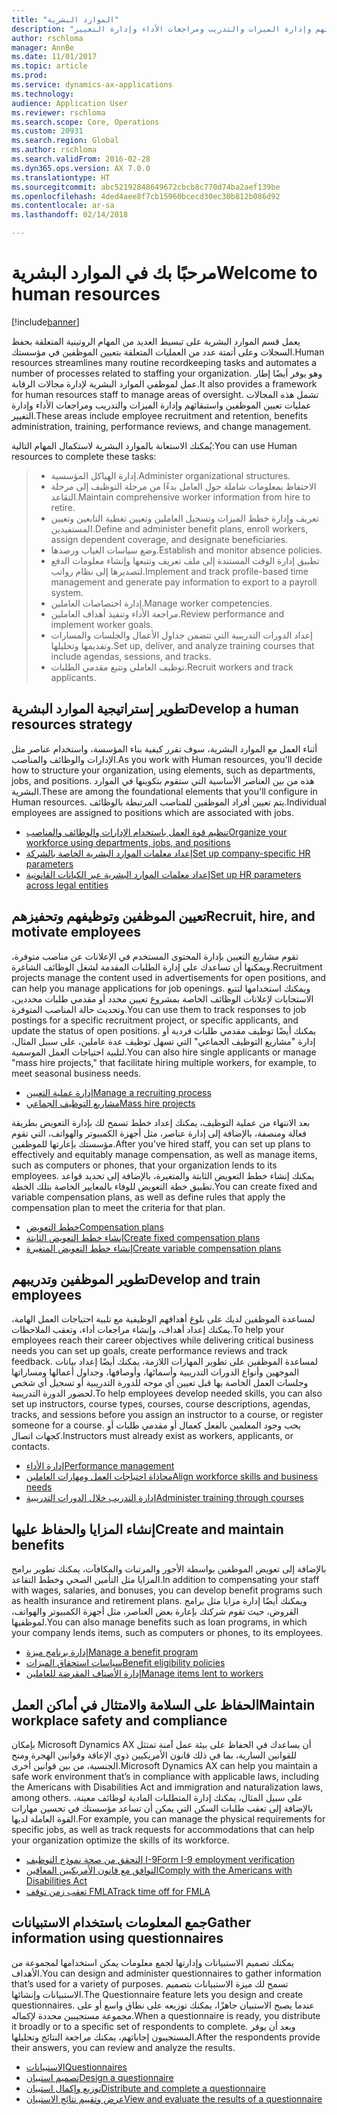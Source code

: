 ```yaml
---
title: "الموارد البشرية"
description: "يعمل قسم الموارد البشرية على تبسيط العديد من المهام الروتينية المتعلقة بحفظ السجلات وعلى أتمتة عدد من العمليات المتعلقة بتعيين الموظفين في مؤسستك. وهو يوفر أيضًا إطار عمل لموظفي الموارد البشرية لإدارة مجالات الرقابة. تشمل هذه المجالات عمليات تعيين الموظفين واستبقائهم وإدارة الميزات والتدريب ومراجعات الأداء وإدارة التغيير."
author: rschloma
manager: AnnBe
ms.date: 11/01/2017
ms.topic: article
ms.prod: 
ms.service: dynamics-ax-applications
ms.technology: 
audience: Application User
ms.reviewer: rschloma
ms.search.scope: Core, Operations
ms.custom: 20931
ms.search.region: Global
ms.author: rschloma
ms.search.validFrom: 2016-02-28
ms.dyn365.ops.version: AX 7.0.0
ms.translationtype: HT
ms.sourcegitcommit: abc52192848649672cbcb8c770d74ba2aef139be
ms.openlocfilehash: 4ded4aee8f7cb15960bcecd30ec30b812b086d92
ms.contentlocale: ar-sa
ms.lasthandoff: 02/14/2018

---
```


# <a name="welcome-to-human-resources"></a><span data-ttu-id="27188-105">مرحبًا بك في الموارد البشرية</span><span class="sxs-lookup"><span data-stu-id="27188-105">Welcome to human resources</span></span>

[!include[banner](../includes/banner.md)]

<span data-ttu-id="27188-106">يعمل قسم الموارد البشرية على تبسيط العديد من المهام الروتينية المتعلقة بحفظ السجلات وعلى أتمتة عدد من العمليات المتعلقة بتعيين الموظفين في مؤسستك.</span><span class="sxs-lookup"><span data-stu-id="27188-106">Human resources streamlines many routine recordkeeping tasks and automates a number of processes related to staffing your organization.</span></span> <span data-ttu-id="27188-107">وهو يوفر أيضًا إطار عمل لموظفي الموارد البشرية لإدارة مجالات الرقابة.</span><span class="sxs-lookup"><span data-stu-id="27188-107">It also provides a framework for human resources staff to manage areas of oversight.</span></span> <span data-ttu-id="27188-108">تشمل هذه المجالات عمليات تعيين الموظفين واستبقائهم وإدارة الميزات والتدريب ومراجعات الأداء وإدارة التغيير.</span><span class="sxs-lookup"><span data-stu-id="27188-108">These areas include employee recruitment and retention, benefits administration, training, performance reviews, and change management.</span></span>

<span data-ttu-id="27188-109">يُمكنك الاستعانة بالموارد البشرية لاستكمال المهام التالية:</span><span class="sxs-lookup"><span data-stu-id="27188-109">You can use Human resources to complete these tasks:</span></span>

> + <span data-ttu-id="27188-110">إدارة الهياكل المؤسسية.</span><span class="sxs-lookup"><span data-stu-id="27188-110">Administer organizational structures.</span></span>
> + <span data-ttu-id="27188-111">الاحتفاظ بمعلومات شاملة حول العامل بدءًا من مرحلة التوظيف إلى مرحلة التقاعد.</span><span class="sxs-lookup"><span data-stu-id="27188-111">Maintain comprehensive worker information from hire to retire.</span></span>
> + <span data-ttu-id="27188-112">تعريف وإدارة خطط الميزات وتسجيل العاملين وتعيين تغطية التابعين وتعيين المستفيدين.</span><span class="sxs-lookup"><span data-stu-id="27188-112">Define and administer benefit plans, enroll workers, assign dependent coverage, and designate beneficiaries.</span></span>
> + <span data-ttu-id="27188-113">وضع سياسات الغياب ورصدها.</span><span class="sxs-lookup"><span data-stu-id="27188-113">Establish and monitor absence policies.</span></span>
> + <span data-ttu-id="27188-114">تطبيق إدارة الوقت المستندة إلى ملف تعريف وتتبعها وإنشاء معلومات الدفع لتصديرها إلى نظام رواتب.</span><span class="sxs-lookup"><span data-stu-id="27188-114">Implement and track profile-based time management and generate pay information to export to a payroll system.</span></span>
> + <span data-ttu-id="27188-115">إدارة اختصاصات العاملين.</span><span class="sxs-lookup"><span data-stu-id="27188-115">Manage worker competencies.</span></span>
> + <span data-ttu-id="27188-116">مراجعة الأداء وتنفيذ أهداف العاملين.</span><span class="sxs-lookup"><span data-stu-id="27188-116">Review performance and implement worker goals.</span></span>
> + <span data-ttu-id="27188-117">إعداد الدورات التدريبية التي تتضمن جداول الأعمال والجلسات والمسارات وتقديمها وتحليلها.</span><span class="sxs-lookup"><span data-stu-id="27188-117">Set up, deliver, and analyze training courses that include agendas, sessions, and tracks.</span></span>
> + <span data-ttu-id="27188-118">توظيف العاملي وتتبع مقدمي الطلبات.</span><span class="sxs-lookup"><span data-stu-id="27188-118">Recruit workers and track applicants.</span></span>

<a name="develop-a-human-resources-strategy"></a><span data-ttu-id="27188-119">تطوير إستراتيجية الموارد البشرية</span><span class="sxs-lookup"><span data-stu-id="27188-119">Develop a human resources strategy</span></span>
---------------------------------------------------------

<span data-ttu-id="27188-120">أثناء العمل مع الموارد البشرية، سوف تقرر كيفية بناء المؤسسة، واستخدام عناصر مثل الإدارات والوظائف والمناصب.</span><span class="sxs-lookup"><span data-stu-id="27188-120">As you work with Human resources, you'll decide how to structure your organization, using elements, such as departments, jobs, and positions.</span></span> <span data-ttu-id="27188-121">هذه من بين العناصر الأساسية التي ستقوم بتكوينها في الموارد البشرية.</span><span class="sxs-lookup"><span data-stu-id="27188-121">These are among the foundational elements that you'll configure in Human resources.</span></span> <span data-ttu-id="27188-122">يتم تعيين أفراد الموظفين للمناصب المرتبطة بالوظائف.</span><span class="sxs-lookup"><span data-stu-id="27188-122">Individual employees are assigned to positions which are associated with jobs.</span></span>

-   [<span data-ttu-id="27188-123">تنظيم قوة العمل باستخدام الإدارات والوظائف والمناصب</span><span class="sxs-lookup"><span data-stu-id="27188-123">Organize your workforce using departments, jobs, and positions</span></span>](../../talent/departments-jobs-positions.md)
-   [<span data-ttu-id="27188-124">إعداد معلمات الموارد البشرية الخاصة بالشركة</span><span class="sxs-lookup"><span data-stu-id="27188-124">Set up company-specific HR parameters</span></span>](../../talent/set-up-company-specific-hr-parameters.md)
-   [<span data-ttu-id="27188-125">إعداد معلمات الموارد البشرية عبر الكيانات القانونية</span><span class="sxs-lookup"><span data-stu-id="27188-125">Set up HR parameters across legal entities</span></span>](../../talent/set-up-hr-parameters-across-legal-entities.md) 

## <a name="recruit-hire-and-motivate-employees"></a><span data-ttu-id="27188-126">تعيين الموظفين وتوظيفهم وتحفيزهم</span><span class="sxs-lookup"><span data-stu-id="27188-126">Recruit, hire, and motivate employees</span></span>

<span data-ttu-id="27188-127">تقوم مشاريع التعيين بإدارة المحتوى المستخدم في الإعلانات عن مناصب متوفرة، ويمكنها أن تساعدك على إدارة الطلبات المقدمة لشغل الوظائف الشاغرة.</span><span class="sxs-lookup"><span data-stu-id="27188-127">Recruitment projects manage the content used in advertisements for open positions, and can help you manage applications for job openings.</span></span> <span data-ttu-id="27188-128">ويمكنك استخدامها لتتبع الاستجابات لإعلانات الوظائف الخاصة بمشروع تعيين محدد أو مقدمي طلبات محددين، وتحديث حالة المناصب المتوفرة.</span><span class="sxs-lookup"><span data-stu-id="27188-128">You can use them to track responses to job postings for a specific recruitment project, or specific applicants, and update the status of open positions.</span></span> <span data-ttu-id="27188-129">يمكنك أيضًا توظيف مقدمي طلبات فردية أو إدارة "مشاريع التوظيف الجماعي" التي تسهل توظيف عدة عاملين، على سبيل المثال، لتلبية احتياجات العمل الموسمية.</span><span class="sxs-lookup"><span data-stu-id="27188-129">You can also hire single applicants or manage "mass hire projects," that facilitate hiring multiple workers, for example, to meet seasonal business needs.</span></span>

-   [<span data-ttu-id="27188-130">إدارة عملية التعيين</span><span class="sxs-lookup"><span data-stu-id="27188-130">Manage a recruiting process</span></span>](manage-recruiting-process.md)
-   [<span data-ttu-id="27188-131">مشاريع التوظيف الجماعي</span><span class="sxs-lookup"><span data-stu-id="27188-131">Mass hire projects</span></span>](mass-hire-projects.md) 

<span data-ttu-id="27188-132">بعد الانتهاء من عملية التوظيف، يمكنك إعداد خطط تسمح لك بإدارة التعويض بطريقة فعالة ومنصفة، بالإضافة إلى إدارة عناصر، مثل أجهزة الكمبيوتر والهواتف، التي تقوم مؤسستك بإعارتها للموظفين.</span><span class="sxs-lookup"><span data-stu-id="27188-132">After you've hired staff, you can set up plans to effectively and equitably manage compensation, as well as manage items, such as computers or phones, that your organization lends to its employees.</span></span> <span data-ttu-id="27188-133">يمكنك إنشاء خطط التعويض الثابتة والمتغيرة، بالإضافة إلى تحديد قواعد تطبيق خطة التعويض للوفاء بالمعايير الخاصة بتلك الخطة.</span><span class="sxs-lookup"><span data-stu-id="27188-133">You can create fixed and variable compensation plans, as well as define rules that apply the compensation plan to meet the criteria for that plan.</span></span>

-   [<span data-ttu-id="27188-134">خطط التعويض</span><span class="sxs-lookup"><span data-stu-id="27188-134">Compensation plans</span></span>](../../talent/compensation-plans.md)
-   [<span data-ttu-id="27188-135">إنشاء خطط التعويض الثابتة</span><span class="sxs-lookup"><span data-stu-id="27188-135">Create fixed compensation plans</span></span>](../../talent/create-fixed-compensation-plans.md)
-   [<span data-ttu-id="27188-136">إنشاء خطط التعويض المتغيرة</span><span class="sxs-lookup"><span data-stu-id="27188-136">Create variable compensation plans</span></span>](../../talent/create-variable-compensation-plans.md)

## <a name="develop-and-train-employees"></a><span data-ttu-id="27188-137">تطوير الموظفين وتدريبهم</span><span class="sxs-lookup"><span data-stu-id="27188-137">Develop and train employees</span></span>

<span data-ttu-id="27188-138">لمساعدة الموظفين لديك على بلوغ أهدافهم الوظيفية مع تلبية احتياجات العمل الهامة، يمكنك إعداد أهداف، وإنشاء مراجعات أداء، وتعقب الملاحظات.</span><span class="sxs-lookup"><span data-stu-id="27188-138">To help your employees reach their career objectives while delivering critical business needs you can set up goals, create performance reviews and track feedback.</span></span> <span data-ttu-id="27188-139">لمساعدة الموظفين على تطوير المهارات اللازمة، يمكنك أيضًا إعداد بيانات الموجهين‬ وأنواع الدورات التدريبية وأسمائها، وأوصافها، وجداول أعمالها ومساراتها وجلسات العمل الخاصة بها قبل تعيين أي موجه للدورة التدريبية أو تسجيل أي شخص لحضور الدورة التدريبية.</span><span class="sxs-lookup"><span data-stu-id="27188-139">To help employees develop needed skills, you can also set up instructors, course types, courses, course descriptions, agendas, tracks, and sessions before you assign an instructor to a course, or register someone for a course.</span></span> <span data-ttu-id="27188-140">يحب وجود المعلمين بالفعل كعمال أو مقدمي طلبات أو كجهات اتصال.</span><span class="sxs-lookup"><span data-stu-id="27188-140">Instructors must already exist as workers, applicants, or contacts.</span></span>

-   [<span data-ttu-id="27188-141">إدارة الأداء</span><span class="sxs-lookup"><span data-stu-id="27188-141">Performance management</span></span>](../../talent/performance-management-overview.md)
-   [<span data-ttu-id="27188-142">محاذاة احتياجات العمل ومهارات العاملين</span><span class="sxs-lookup"><span data-stu-id="27188-142">Align workforce skills and business needs</span></span>](../../talent/skills.md)
-   [<span data-ttu-id="27188-143">إدارة التدريب خلال الدورات التدريبية</span><span class="sxs-lookup"><span data-stu-id="27188-143">Administer training through courses</span></span>](../../talent/courses.md)

## <a name="create-and-maintain-benefits"></a><span data-ttu-id="27188-144">إنشاء المزايا والحفاظ عليها</span><span class="sxs-lookup"><span data-stu-id="27188-144">Create and maintain benefits</span></span>

<span data-ttu-id="27188-145">بالإضافة إلى تعويض الموظفين بواسطة الأجور والمرتبات والمكافآت، يمكنك تطوير برامج المزايا مثل التأمين الصحي وخطط التقاعد.</span><span class="sxs-lookup"><span data-stu-id="27188-145">In addition to compensating your staff with wages, salaries, and bonuses, you can develop benefit programs such as health insurance and retirement plans.</span></span> <span data-ttu-id="27188-146">ويمكنك أيضًا إدارة مزايا مثل برامج القروض، حيث تقوم شركتك بإعارة بعض العناصر، مثل أجهزة الكمبيوتر والهواتف، لموظفيها.</span><span class="sxs-lookup"><span data-stu-id="27188-146">You can also manage benefits such as loan programs, in which your company lends items, such as computers or phones, to its employees.</span></span>

-   [<span data-ttu-id="27188-147">إدارة برنامج ميزة</span><span class="sxs-lookup"><span data-stu-id="27188-147">Manage a benefit program</span></span>](../../talent/manage-benefit-program.md)
-   [<span data-ttu-id="27188-148">سياسات استحقاق الميزات</span><span class="sxs-lookup"><span data-stu-id="27188-148">Benefit eligibility policies</span></span>](../../talent/benefit-eligibility-policies.md)
-   [<span data-ttu-id="27188-149">إدارة الأصناف المقرضة للعاملين</span><span class="sxs-lookup"><span data-stu-id="27188-149">Manage items lent to workers</span></span>](../../talent/loan-items.md)

## <a name="maintain-workplace-safety-and-compliance"></a><span data-ttu-id="27188-150">الحفاظ على السلامة والامتثال في أماكن العمل</span><span class="sxs-lookup"><span data-stu-id="27188-150">Maintain workplace safety and compliance</span></span>

<span data-ttu-id="27188-151">بإمكان Microsoft Dynamics AX أن يساعدك في الحفاظ على بيئة عمل آمنة تمتثل للقوانين السارية، بما في ذلك قانون الأمريكيين ذوي الإعاقة وقوانين الهجرة ومنح الجنسية، من بين قوانين أخرى.</span><span class="sxs-lookup"><span data-stu-id="27188-151">Microsoft Dynamics AX can help you maintain a safe work environment that’s in compliance with applicable laws, including the Americans with Disabilities Act and immigration and naturalization laws, among others.</span></span> <span data-ttu-id="27188-152">على سبيل المثال، يمكنك إدارة المتطلبات المادية لوظائف معينة، بالإضافة إلى تعقب طلبات السكن التي يمكن أن تساعد مؤسستك في تحسين مهارات القوة العاملة لديها.</span><span class="sxs-lookup"><span data-stu-id="27188-152">For example, you can manage the physical requirements for specific jobs, as well as track requests for accommodations that can help your organization optimize the skills of its workforce.</span></span>

-   [<span data-ttu-id="27188-153">التحقق من صحة نموذج التوظيف I-9</span><span class="sxs-lookup"><span data-stu-id="27188-153">Form I-9 employment verification</span></span>](localizations/noam-usa-form-i-9-verification.md)
-   [<span data-ttu-id="27188-154">التوافق مع قانون الأمريكيين المعاقين</span><span class="sxs-lookup"><span data-stu-id="27188-154">Comply with the Americans with Disabilities Act</span></span>](localizations/noam-usa-comply-ada.md)
-   [<span data-ttu-id="27188-155">تعقب زمن توقف FMLA</span><span class="sxs-lookup"><span data-stu-id="27188-155">Track time off for FMLA</span></span>](localizations/noam-usa-track-time-for-fmla.md)

## <a name="gather-information-using-questionnaires"></a><span data-ttu-id="27188-156">جمع المعلومات باستخدام الاستبيانات</span><span class="sxs-lookup"><span data-stu-id="27188-156">Gather information using questionnaires</span></span>

<span data-ttu-id="27188-157">يمكنك تصميم الاستبيانات وإدارتها لجمع معلومات يمكن استخدامها لمجموعة من الأهداف.</span><span class="sxs-lookup"><span data-stu-id="27188-157">You can design and administer questionnaires to gather information that’s used for a variety of purposes.</span></span> <span data-ttu-id="27188-158">تسمح لك ميزة الاستبيانات بتصميم الاستبيانات وإنشائها.</span><span class="sxs-lookup"><span data-stu-id="27188-158">The Questionnaire feature lets you design and create questionnaires.</span></span> <span data-ttu-id="27188-159">عندما يصبح الاستبيان جاهزًا، يمكنك توزيعه على نطاق واسع أو على مجموعة مستجيبين محددة لإكماله.</span><span class="sxs-lookup"><span data-stu-id="27188-159">When a questionnaire is ready, you distribute it broadly or to a specific set of respondents to complete.</span></span> <span data-ttu-id="27188-160">وبعد أن يوفر المستجيبون إجاباتهم، يمكنك مراجعة النتائج وتحليلها.</span><span class="sxs-lookup"><span data-stu-id="27188-160">After the respondents provide their answers, you can review and analyze the results.</span></span>

-   [<span data-ttu-id="27188-161">الاستبيانات</span><span class="sxs-lookup"><span data-stu-id="27188-161">Questionnaires</span></span>](../../talent/questionnaires.md)
-   [<span data-ttu-id="27188-162">تصميم استبيان</span><span class="sxs-lookup"><span data-stu-id="27188-162">Design a questionnaire</span></span>](../../talent/design-questionnaires.md)
-   [<span data-ttu-id="27188-163">توزيع وإكمال استبيان</span><span class="sxs-lookup"><span data-stu-id="27188-163">Distribute and complete a questionnaire</span></span>](../../talent/distribute-questionnaires.md)
-   [<span data-ttu-id="27188-164">عرض وتقييم نتائج الاستبيان</span><span class="sxs-lookup"><span data-stu-id="27188-164">View and evaluate the results of a questionnaire</span></span>](../../talent/evaluate-questionnaire-results.md)



